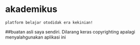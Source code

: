 # akademikus
```
platform belajar otodidak era kekinian!
```

##buatan asli saya sendiri. Dilarang keras copyrighting apalagi menyalahgunakan aplikasi ini